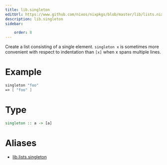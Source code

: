 ```yaml
---
title: lib.singleton
editUrl: https://www.github.com/nixos/nixpkgs/blob/master/lib/lists.nix#L31C15
description: lib.singleton
sidebar:

    order: 8
---
```


Create a list consisting of a single element.  `singleton x` is
sometimes more convenient with respect to indentation than `[x]`
when x spans multiple lines.

# Example

```nix
singleton "foo"
=> [ "foo" ]
```

# Type

```haskell
singleton :: a -> [a]
```


# Aliases

- [lib.lists.singleton](reference/lib/lists/lib-lists-singleton)


